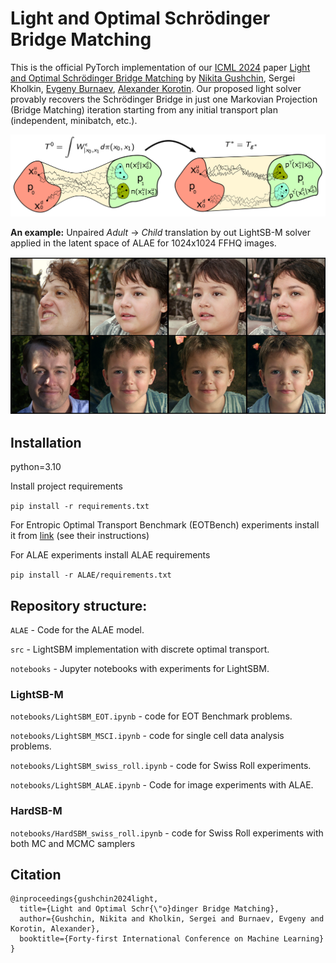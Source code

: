 # Light and Optimal Schrödinger Bridge Matching

This is the official PyTorch implementation of our [ICML 2024](https://icml.cc/) paper [Light and Optimal Schrödinger Bridge Matching](https://arxiv.org/abs/2402.03207) by [Nikita Gushchin](https://scholar.google.ru/citations?user=UaRTbNoAAAAJ&hl=en&oi=sra), Sergei Kholkin, [Evgeny Burnaev](https://scholar.google.ru/citations?user=pCRdcOwAAAAJ&hl=ru), [Alexander Korotin](https://scholar.google.ru/citations?hl=en&user=1rIIvjAAAAAJ&view_op=list_works&sortby=pubdate). Our proposed light solver provably recovers the Schrödinger Bridge in just one Markovian Projection (Bridge Matching) iteration starting from any initial transport plan (independent, minibatch, etc.).

![image](optimal_proj.png)

**An example:** Unpaired *Adult* -> *Child* translation by out LightSB-M solver applied in the latent space of ALAE for 1024x1024 FFHQ images.

![image](alae_transfer.png)

## Installation

python=3.10

Install project requirements

```pip install -r requirements.txt```

For Entropic Optimal Transport Benchmark (EOTBench) experiments install it from [link](https://github.com/ngushchin/EntropicOTBenchmark/) (see their instructions)

For ALAE experiments install ALAE requirements

```pip install -r ALAE/requirements.txt```

## Repository structure:

```ALAE``` - Code for the ALAE model.

```src``` - LightSBM implementation with discrete optimal transport.

```notebooks``` - Jupyter notebooks with experiments for LightSBM.

### LightSB-M

```notebooks/LightSBM_EOT.ipynb``` - code for EOT Benchmark problems.

```notebooks/LightSBM_MSCI.ipynb``` - code for single cell data analysis problems.

```notebooks/LightSBM_swiss_roll.ipynb``` - code for Swiss Roll experiments.

```notebooks/LightSBM_ALAE.ipynb``` - Code for image experiments with ALAE.

### HardSB-M

```notebooks/HardSBM_swiss_roll.ipynb``` - code for Swiss Roll experiments with both MC and MCMC samplers

## Citation
 
```
@inproceedings{gushchin2024light,
  title={Light and Optimal Schr{\"o}dinger Bridge Matching},
  author={Gushchin, Nikita and Kholkin, Sergei and Burnaev, Evgeny and Korotin, Alexander},
  booktitle={Forty-first International Conference on Machine Learning}
}
```
